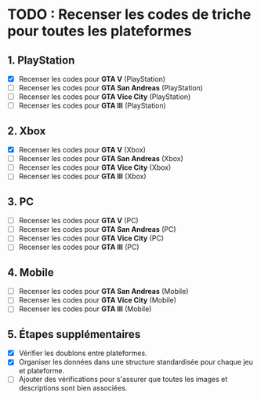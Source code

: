# TODO : Recenser les codes de triche pour toutes les plateformes

## 1. PlayStation
- [x] Recenser les codes pour **GTA V** (PlayStation)
- [ ] Recenser les codes pour **GTA San Andreas** (PlayStation)
- [ ] Recenser les codes pour **GTA Vice City** (PlayStation)
- [ ] Recenser les codes pour **GTA III** (PlayStation)

## 2. Xbox
- [x] Recenser les codes pour **GTA V** (Xbox)
- [ ] Recenser les codes pour **GTA San Andreas** (Xbox)
- [ ] Recenser les codes pour **GTA Vice City** (Xbox)
- [ ] Recenser les codes pour **GTA III** (Xbox)

## 3. PC
- [ ] Recenser les codes pour **GTA V** (PC)
- [ ] Recenser les codes pour **GTA San Andreas** (PC)
- [ ] Recenser les codes pour **GTA Vice City** (PC)
- [ ] Recenser les codes pour **GTA III** (PC)

## 4. Mobile
- [ ] Recenser les codes pour **GTA San Andreas** (Mobile)
- [ ] Recenser les codes pour **GTA Vice City** (Mobile)
- [ ] Recenser les codes pour **GTA III** (Mobile)

## 5. Étapes supplémentaires
- [x] Vérifier les doublons entre plateformes.
- [x] Organiser les données dans une structure standardisée pour chaque jeu et plateforme.
- [ ] Ajouter des vérifications pour s'assurer que toutes les images et descriptions sont bien associées.
